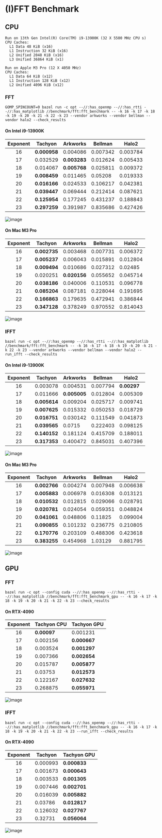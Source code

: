 # (I)FFT Benchmark

## CPU

```
Run on 13th Gen Intel(R) Core(TM) i9-13900K (32 X 5500 MHz CPU s)
CPU Caches:
  L1 Data 48 KiB (x16)
  L1 Instruction 32 KiB (x16)
  L2 Unified 2048 KiB (x16)
  L3 Unified 36864 KiB (x1)

Run on Apple M3 Pro (12 X 4050 MHz)
CPU Caches:
  L1 Data 64 KiB (x12)
  L1 Instruction 128 KiB (x12)
  L2 Unified 4096 KiB (x12)
```

### FFT

```shell
GOMP_SPINCOUNT=0 bazel run -c opt --//:has_openmp --//:has_rtti --//:has_matplotlib //benchmark/fft:fft_benchmark -- -k 16 -k 17 -k 18 -k 19 -k 20 -k 21 -k 22 -k 23 --vendor arkworks --vendor bellman --vendor halo2 --check_results
```

#### On Intel i9-13900K

| Exponent | Tachyon      | Arkworks     | Bellman  | Halo2    |
| :------: | ------------ | ------------ | -------- | -------- |
|    16    | **0.000958** | 0.004086     | 0.007342 | 0.003784 |
|    17    | 0.032529     | **0.003283** | 0.012624 | 0.005433 |
|    18    | 0.014067     | **0.005768** | 0.025811 | 0.009372 |
|    19    | **0.008459** | 0.011465     | 0.05208  | 0.019333 |
|    20    | **0.016166** | 0.024533     | 0.106217 | 0.042381 |
|    21    | **0.039447** | 0.069444     | 0.212414 | 0.087621 |
|    22    | **0.125954** | 0.177245     | 0.431237 | 0.188843 |
|    23    | **0.297259** | 0.391987     | 0.835686 | 0.427426 |

![image](/benchmark/fft/fft_benchmark_ubuntu_i9.png)

#### On Mac M3 Pro

| Exponent | Tachyon      | Arkworks     | Bellman  | Halo2    |
| :------: | ------------ | ------------ | -------- | -------- |
|    16    | **0.002735** | 0.003468     | 0.007731 | 0.006372 |
|    17    | **0.005237** | 0.006043     | 0.015891 | 0.012804 |
|    18    | **0.009494** | 0.010686     | 0.027312 | 0.02485  |
|    19    | 0.020251     | **0.020156** | 0.055652 | 0.045714 |
|    20    | **0.038186** | 0.040006     | 0.110531 | 0.096778 |
|    21    | **0.085204** | 0.087181     | 0.228044 | 0.191695 |
|    22    | **0.166863** | 0.179635     | 0.472941 | 0.386844 |
|    23    | **0.347128** | 0.378249     | 0.970552 | 0.814043 |

![image](/benchmark/fft/fft_benchmark_mac_m3.png)

### IFFT

```shell
bazel run -c opt --//:has_openmp --//:has_rtti --//:has_matplotlib //benchmark/fft:fft_benchmark -- -k 16 -k 17 -k 18 -k 19 -k 20 -k 21 -k 22 -k 23 --vendor arkworks --vendor bellman --vendor halo2 --run_ifft --check_results
```

#### On Intel i9-13900K

| Exponent | Tachyon      | Arkworks     | Bellman  | Halo2       |
| :------: | ------------ | ------------ | -------- | ----------- |
|    16    | 0.003078     | 0.004531     | 0.007794 | **0.00297** |
|    17    | 0.011666     | **0.005005** | 0.012804 | 0.005309    |
|    18    | **0.005614** | 0.009204     | 0.025717 | 0.009741    |
|    19    | **0.007625** | 0.015332     | 0.050253 | 0.018729    |
|    20    | **0.016751** | 0.030142     | 0.111549 | 0.041873    |
|    21    | **0.039565** | 0.0715       | 0.222403 | 0.098125    |
|    22    | **0.140152** | 0.181124     | 0.415709 | 0.188011    |
|    23    | **0.317353** | 0.400472     | 0.845031 | 0.407396    |

![image](/benchmark/fft/ifft_benchmark_ubuntu_i9.png)

#### On Mac M3 Pro

| Exponent | Tachyon      | Arkworks | Bellman  | Halo2    |
| :------: | ------------ | -------- | -------- | -------- |
|    16    | **0.002766** | 0.004274 | 0.007948 | 0.006638 |
|    17    | **0.005883** | 0.006978 | 0.016308 | 0.013121 |
|    18    | **0.010532** | 0.012815 | 0.029066 | 0.028791 |
|    19    | **0.020781** | 0.024054 | 0.059351 | 0.048824 |
|    20    | **0.041061** | 0.048806 | 0.11825  | 0.099004 |
|    21    | **0.090855** | 0.101232 | 0.236775 | 0.210805 |
|    22    | **0.170776** | 0.203109 | 0.488306 | 0.423618 |
|    23    | **0.383255** | 0.454968 | 1.03129  | 0.881795 |

![image](/benchmark/fft/ifft_benchmark_mac_m3.png)

## GPU

### FFT

```shell
bazel run -c opt --config cuda --//:has_openmp --//:has_rtti --//:has_matplotlib //benchmark/fft:fft_benchmark_gpu -- -k 16 -k 17 -k 18 -k 19 -k 20 -k 21 -k 22 -k 23 --check_results
```

#### On RTX-4090

| Exponent | Tachyon CPU | Tachyon GPU  |
| :------: | ----------- | ------------ |
|    16    | **0.00097** | 0.001231     |
|    17    | 0.002156    | **0.000667** |
|    18    | 0.003524    | **0.001297** |
|    19    | 0.007366    | **0.002654** |
|    20    | 0.015787    | **0.005877** |
|    21    | 0.03753     | **0.012573** |
|    22    | 0.122167    | **0.027632** |
|    23    | 0.268875    | **0.055971** |

![image](/benchmark/fft/fft_benchmark_ubuntu_rtx_4090.png)

### IFFT

```shell
bazel run -c opt --config cuda --//:has_openmp --//:has_rtti --//:has_matplotlib //benchmark/fft:fft_benchmark_gpu -- -k 16 -k 17 -k 18 -k 19 -k 20 -k 21 -k 22 -k 23 --run_ifft --check_results
```

#### On RTX-4090

| Exponent | Tachyon  | Tachyon GPU  |
| :------: | -------- | ------------ |
|    16    | 0.000993 | **0.000833** |
|    17    | 0.001673 | **0.000643** |
|    18    | 0.003533 | **0.001305** |
|    19    | 0.007446 | **0.002701** |
|    20    | 0.016039 | **0.005882** |
|    21    | 0.03786  | **0.012817** |
|    22    | 0.126032 | **0.027767** |
|    23    | 0.32731  | **0.056064** |

![image](/benchmark/fft/ifft_benchmark_ubuntu_rtx_4090.png)
